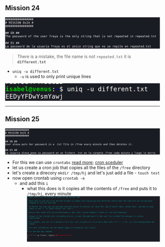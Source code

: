 ## Mission 24
![56](images/56.png)
> There is a mistake, the file name is not `repeated.txt` it is **`different.txt`**
- `uniq -u different.txt` 
	- `-u` is used to only print unique lines

![57](images/57.png)

*** 

## Mission 25
![58](images/58.png)
- For this we can use `crontabs` [read more](https://linux.die.net/man/5/crontab); [cron sceduler](https://crontab.guru/#*_*_*_*)
- let us create a cron job that copies all the files of the `/free` directory 
- let's create a direcory `mkdir /tmp/hj` and let's just add a file - `touch test`
- now open crontab using `crontab -e`
	- and add this `i`
		- what this does is it copies all the contents of `/free` and puts it to `/tmp/hj`, every minute
![59](images/59.png)
